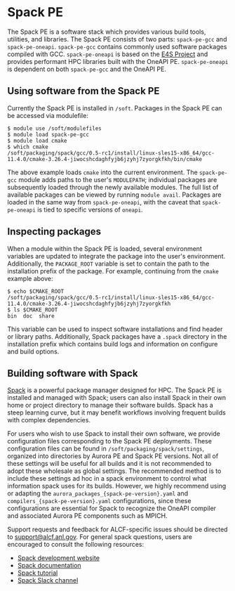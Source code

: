 # Spack PE

The Spack PE is a software stack which provides various build tools, utilities, and libraries. The Spack PE consists of two parts: `spack-pe-gcc` and `spack-pe-oneapi`. `spack-pe-gcc` contains commonly used software packages compiled with GCC. `spack-pe-oneapi` is based on the [E4S Project](https://e4s-project.github.io/) and provides performant HPC libraries built with the OneAPI PE. `spack-pe-oneapi` is dependent on both `spack-pe-gcc` and the OneAPI PE. 

## Using software from the Spack PE

Currently the Spack PE is installed in ```/soft```. Packages in the Spack PE can be accessed via modulefile:

```
$ module use /soft/modulefiles
$ module load spack-pe-gcc
$ module load cmake
$ which cmake
/soft/packaging/spack/gcc/0.5-rc1/install/linux-sles15-x86_64/gcc-11.4.0/cmake-3.26.4-jiwocshcdaghfyjb6jzyhj7zyorgkfkh/bin/cmake
```

The above example loads `cmake` into the current environment. The `spack-pe-gcc` module adds paths to the user's `MODULEPATH`; individual packages are subsequently loaded through the newly available modules. The full list of available packages can be viewed by running `module avail`. Packages are loaded in the same way from `spack-pe-oneapi`, with the caveat that `spack-pe-oneapi` is tied to specific versions of `oneapi`.


## Inspecting packages

When a module within the Spack PE is loaded, several environment variables are updated to integrate the package into the user's environment. Additionally, the `PACKAGE_ROOT` variable is set to contain the path to the installation prefix of the package. For example, continuing from the `cmake` example above:

```
$ echo $CMAKE_ROOT
/soft/packaging/spack/gcc/0.5-rc1/install/linux-sles15-x86_64/gcc-11.4.0/cmake-3.26.4-jiwocshcdaghfyjb6jzyhj7zyorgkfkh
$ ls $CMAKE_ROOT
bin  doc  share
```

This variable can be used to inspect software installations and find header or library paths. Additionally, Spack packages have a `.spack` directory in the installation prefix which contains build logs and information on configure and build options.

## Building software with Spack

[Spack](https://spack.io/about/) is a powerful package manager designed for HPC. The Spack PE is installed and managed with Spack; users can also install Spack in their own home or project directory to manage their software builds. Spack has a steep learning curve, but it may benefit workflows involving frequent builds with complex dependencies.

For users who wish to use Spack to install their own software, we provide configuration files corresponding to the Spack PE deployments. These configuration files can be found in `/soft/packaging/spack/settings`, organized into directories by Aurora PE and Spack PE versions. Not all of these settings will be useful for all builds and it is not recommended to adopt these wholesale as global settings. The recommended method is to include these settings ad hoc in a spack environment to control what information spack uses for its builds. However, we highly recommend using or adapting the `aurora_packages_{spack-pe-version}.yaml` and `compilers_{spack-pe-version}.yaml` configurations, since these configurations are essential for Spack to recognize the OneAPI compiler and associated Aurora PE components such as MPICH.

Support requests and feedback for ALCF-specific issues should be directed to [support@alcf.anl.gov](mailto:support@alcf.anl.gov). For general spack questions, users are encouraged to consult the following resources:

- [Spack development website](https://github.com/spack/spack)
- [Spack documentation](https://spack.readthedocs.io/en/latest/index.html)
- [Spack tutorial](https://spack.readthedocs.io/en/latest/tutorial.html)
- [Spack Slack channel](https://slack.spack.io)
